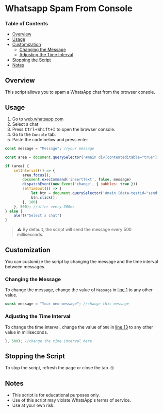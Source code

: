 # Whatsapp Spam From Console

### Table of Contents
 - [Overview](#overview)
 - [Usage](#usage)
 - [Customization](#customization)
   - [Changing the Message](#changing-the-message)
   - [Adjusting the Time Interval](#adjusting-the-time-interval)
 - [Stopping the Script](#stopping-the-script)
 - [Notes](#notes)
    


## Overview
  This script allows you to spam a WhatsApp chat from the browser console.   


## Usage

1. Go to [web.whatsapp.com](https://web.whatsapp.com)
2. Select a chat
3. Press <kbd>Ctrl+Shift+I</kbd> to open the browser console.
4. Go to the `Console` tab.
5. Paste the code below and press enter 


```javascript
const message = "Message"; //your message

const area = document.querySelector('#main div[contenteditable="true"]');

if (area) {
    setInterval(() => {
        area.focus();
        document.execCommand('insertText', false, message)
        dispatchEvent(new Event('change', { bubbles: true }))
        setTimeout(() => {
            let btn = document.querySelector('#main [data-testid="send"]');
            btn.click();
        }, 100)
    }, 500); //after every 500ms
} else {
    alert("Select a chat")
}
```
> ⚠️ By default, the script will send the message every 500 milliseconds.



## Customization
You can customize the script by changing the message and the time interval between messages.

### Changing the Message
To change the message, change the value of `Message` in [line 1](README.md#28) to any other value.
```javascript
const message = "Your new message"; //change this message
```

### Adjusting the Time Interval
To change the time interval, change the value of `500` in [line 13](#L41) to any other value in milliseconds.

```javascript
}, 500); //change the time interval here
```

## Stopping the Script
To stop the script, refresh the page or close the tab. 🙄


## Notes

 - This script is for educational purposes only.
 - Use of this script may violate WhatsApp's terms of service.
 - Use at your own risk.
